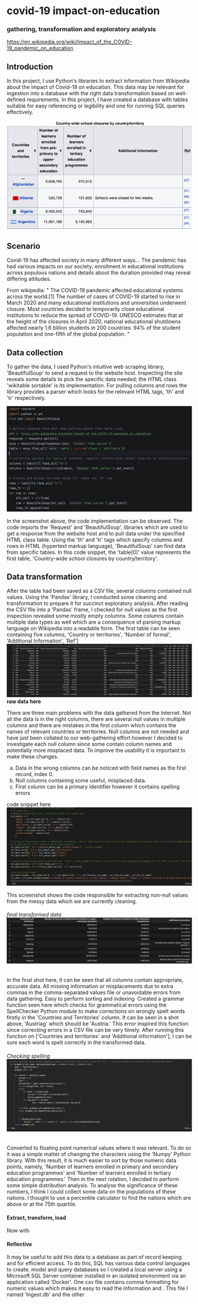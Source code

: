 # covid-19 impact-on-education
### gathering, transformation and exploratory analysis
https://en.wikipedia.org/wiki/Impact_of_the_COVID-19_pandemic_on_education

<h2>Introduction</h2>
<p>In this project, I use Python's libraries to extract information from Wikipedia about the impact of Covid-19 on education. This data may be relevant for ingestion into a database with the right data transformation based on well-defined requirements. In this project, I have created a database with tables suitable for easy referencing or legibility and one for running SQL queries effectively. </p>
<img src="assets/wikipedia_shot.png">

<h2>Scenario</h2>
<p>Covid-19 has affected society in many different ways... 
The pandemic has had various impacts on our society; enrollment in educational institutions across populous nations and details about the duration provided may reveal differing attitudes. </p>

<p>From wikipedia: " The COVID-19 pandemic affected educational systems across the world.[1] The number of cases of COVID-19 started to rise in March 2020 and many educational institutions and universities underwent closure. Most countries decided to temporarily close educational institutions to reduce the spread of COVID-19. UNESCO estimates that at the height of the closures in April 2020, national educational shutdowns affected nearly 1.6 billion students in 200 countries: 94% of the student population and one-fifth of the global population. "</p>

<h2>Data collection</h2>
<p>To gather the data, I used Python's intuitive web scraping library, 'BeautifulSoup' to send a request to the website host. Inspecting the site reveals some details to pick the specific data needed; the HTML class 'wikitable sortable' is its implementation. For pulling columns and rows the library provides a parser which looks for the relevant HTML tags, 'th' and 'tr' respectively. </p>
<img src="assets/soup_script_!.jpg">

<p>In the screenshot above, the code implementation can be observed. The code imports the 'Request' and 'BeautifulSoup', libraries which are used to get a response from the website host and to pull data under the specified HTML class table. Using the 'th' and 'tr' tags which specify columns and rows in HTML (hypertext markup language), 'BeautifulSoup' can find data from specific tables. In this code snippet, the 'table[0]' value represents the first table, 'Country-wide school closures by country/territory'.

<h2>Data transformation</h2>
After the table had been saved as a CSV file, several columns contained null values. Using the 'Pandas' library, I conducted some cleaning and transformation to prepare it for succinct exploratory analysis. After reading the CSV file into a 'Pandas' frame, I checked for null values as the first inspection revealed some mostly empty columns. Some columns contain multiple data types as well which are a consequence of parsing markup language on Wikipedia into a readable form.
The first table can be seen containing five columns, 'Country or territories', 'Number of formal', 'Additional Information', 'Ref']

<img src='assets/raw_data.png'>
<b>raw data here </b>

There are three main problems with the data gathered from the internet. Not all the data is in the right columns, there are several null values in multiple columns and there are mistakes in the first column which contains the names of relevant countries or territories. Null columns are not needed and have just been collated to our web-gathering effort however I decided to investigate each null column since some contain column names and potentially more misplaced data. To improve the usability it is important to make these changes.

<ol type="a">
  <li>Data in the wrong columns can be noticed with field names as the first record, index 0.</li>
  <li>Null columns containing some useful, misplaced data. </li>
  <li>First column can be a primary identifier however it contains spelling errors</li>
</ol>

code snippet here <img src='assets/missing_details_script.png'> 

This screenshot shows the code responsible for extracting non-null values from the messy data which we are currently cleaning. 

<h6> final transformed data <img src="assets/clean_data_out.png"> </h6>

In the final shot here, it can be seen that all columns contain appropriate, accurate data. All missing information or misplacements due to extra commas in the comma-separated values file or unavoidable errors from data gathering. Easy to perform sorting and indexing 
Created a grammar function seen here which checks for grammatical errors using the SpellChecker Python module to make corrections on wrongly spelt words firstly in the 'Countries and Territories' column. It can be seen in a shot above, 'Austriag' which should be 'Austria.' This error inspired this function since correcting errors in a CSV file can be very timely. After running this function on ['Countries and territories' and 'Additional information'], I can be sure each word is spelt correctly in the transformed data.

<h6> Checking spelling <img src='assets/spellling_checker.png'> </h6>

Converted to floating point numerical values where it was relevant. To do so it was a simple matter of changing the characters using the 'Numpy' Python library. With this result, it is much easier to sort by those numeric data points, namely, 'Number of learners enrolled in primary and secondary education programmes' and 'Number of learners enrolled in tertiary education programmes.' Then in the next rotation, I decided to perform some simple distribution analysis. To analyse the significance of these numbers, I think I could collect some data on the populations of these nations. I thought to use a percentile calculator to find the nations which are above or at the 75th quartile.

<h4> Extract, transform, load </h4>
Now with 

<h4>Reflective </h4>
It may be useful to add this data to a database as part of record keeping and for efficient access. To do this, SQL has various data control languages to create, model and query databases so I created a local server using a Microsoft SQL Server container installed in an isolated environment via an application called 'Docker'.
One csv file contains comma formatting for numeric values which makes it easy to read the information and . This file I named 'Ingest.db' and the other

